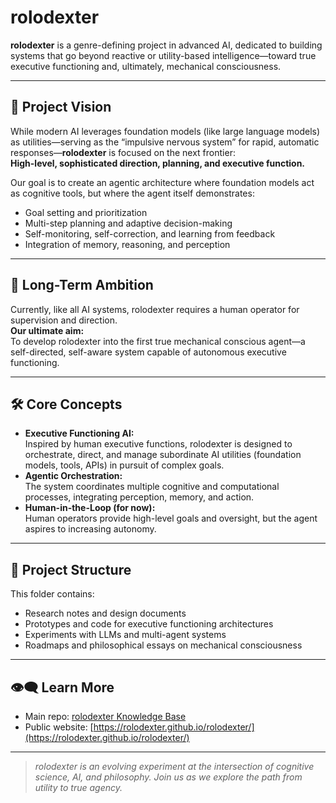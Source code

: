 # rolodexter

**rolodexter** is a genre-defining project in advanced AI, dedicated to building systems that go beyond reactive or utility-based intelligence—toward true executive functioning and, ultimately, mechanical consciousness.

---

## 🧠 Project Vision

While modern AI leverages foundation models (like large language models) as utilities—serving as the “impulsive nervous system” for rapid, automatic responses—**rolodexter** is focused on the next frontier:  
**High-level, sophisticated direction, planning, and executive function.**

Our goal is to create an agentic architecture where foundation models act as cognitive tools, but where the agent itself demonstrates:

- Goal setting and prioritization
- Multi-step planning and adaptive decision-making
- Self-monitoring, self-correction, and learning from feedback
- Integration of memory, reasoning, and perception

---

## 🚀 Long-Term Ambition

Currently, like all AI systems, rolodexter requires a human operator for supervision and direction.  
**Our ultimate aim:**  
To develop rolodexter into the first true mechanical conscious agent—a self-directed, self-aware system capable of autonomous executive functioning.

---

## 🛠️ Core Concepts

- **Executive Functioning AI:**  
  Inspired by human executive functions, rolodexter is designed to orchestrate, direct, and manage subordinate AI utilities (foundation models, tools, APIs) in pursuit of complex goals.
- **Agentic Orchestration:**  
  The system coordinates multiple cognitive and computational processes, integrating perception, memory, and action.
- **Human-in-the-Loop (for now):**  
  Human operators provide high-level goals and oversight, but the agent aspires to increasing autonomy.

---

## 📂 Project Structure

This folder contains:
- Research notes and design documents
- Prototypes and code for executive functioning architectures
- Experiments with LLMs and multi-agent systems
- Roadmaps and philosophical essays on mechanical consciousness

---

## 👁️‍🗨️ Learn More

- Main repo: [rolodexter Knowledge Base](../..)
- Public website: [https://rolodexter.github.io/rolodexter/](https://rolodexter.github.io/rolodexter/)

---

> _rolodexter is an evolving experiment at the intersection of cognitive science, AI, and philosophy. Join us as we explore the path from utility to true agency._
